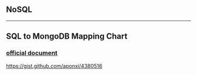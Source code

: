 ## NoSQL

---

## SQL to MongoDB Mapping Chart

### [official document](http://docs.mongodb.org/manual/reference/sql-comparison/#sql-to-mongodb-mapping-chart)

https://gist.github.com/aponxi/4380516
